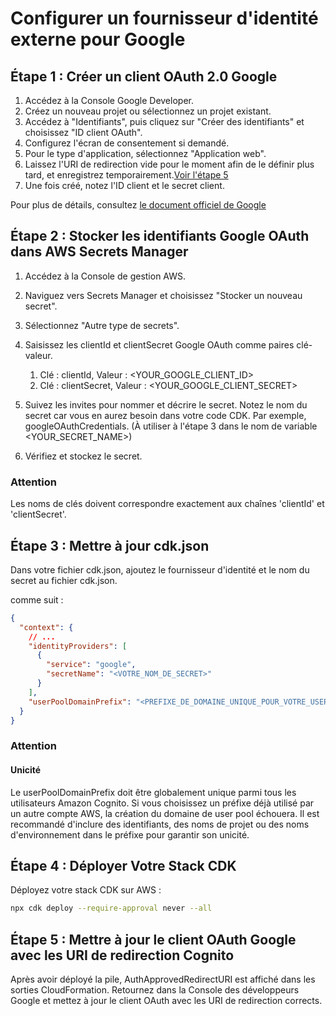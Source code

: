 # Configurer un fournisseur d'identité externe pour Google

## Étape 1 : Créer un client OAuth 2.0 Google

1. Accédez à la Console Google Developer.
2. Créez un nouveau projet ou sélectionnez un projet existant.
3. Accédez à "Identifiants", puis cliquez sur "Créer des identifiants" et choisissez "ID client OAuth".
4. Configurez l'écran de consentement si demandé.
5. Pour le type d'application, sélectionnez "Application web".
6. Laissez l'URI de redirection vide pour le moment afin de le définir plus tard, et enregistrez temporairement.[Voir l'étape 5](#step-5-update-google-oauth-client-with-cognito-redirect-uris)
7. Une fois créé, notez l'ID client et le secret client.

Pour plus de détails, consultez [le document officiel de Google](https://support.google.com/cloud/answer/6158849?hl=en)

## Étape 2 : Stocker les identifiants Google OAuth dans AWS Secrets Manager

1. Accédez à la Console de gestion AWS.
2. Naviguez vers Secrets Manager et choisissez "Stocker un nouveau secret".
3. Sélectionnez "Autre type de secrets".
4. Saisissez les clientId et clientSecret Google OAuth comme paires clé-valeur.

   1. Clé : clientId, Valeur : <YOUR_GOOGLE_CLIENT_ID>
   2. Clé : clientSecret, Valeur : <YOUR_GOOGLE_CLIENT_SECRET>

5. Suivez les invites pour nommer et décrire le secret. Notez le nom du secret car vous en aurez besoin dans votre code CDK. Par exemple, googleOAuthCredentials. (À utiliser à l'étape 3 dans le nom de variable <YOUR_SECRET_NAME>)
6. Vérifiez et stockez le secret.

### Attention

Les noms de clés doivent correspondre exactement aux chaînes 'clientId' et 'clientSecret'.

## Étape 3 : Mettre à jour cdk.json

Dans votre fichier cdk.json, ajoutez le fournisseur d'identité et le nom du secret au fichier cdk.json.

comme suit :

```json
{
  "context": {
    // ...
    "identityProviders": [
      {
        "service": "google",
        "secretName": "<VOTRE_NOM_DE_SECRET>"
      }
    ],
    "userPoolDomainPrefix": "<PREFIXE_DE_DOMAINE_UNIQUE_POUR_VOTRE_USER_POOL>"
  }
}
```

### Attention

#### Unicité

Le userPoolDomainPrefix doit être globalement unique parmi tous les utilisateurs Amazon Cognito. Si vous choisissez un préfixe déjà utilisé par un autre compte AWS, la création du domaine de user pool échouera. Il est recommandé d'inclure des identifiants, des noms de projet ou des noms d'environnement dans le préfixe pour garantir son unicité.

## Étape 4 : Déployer Votre Stack CDK

Déployez votre stack CDK sur AWS :

```sh
npx cdk deploy --require-approval never --all
```

## Étape 5 : Mettre à jour le client OAuth Google avec les URI de redirection Cognito

Après avoir déployé la pile, AuthApprovedRedirectURI est affiché dans les sorties CloudFormation. Retournez dans la Console des développeurs Google et mettez à jour le client OAuth avec les URI de redirection corrects.